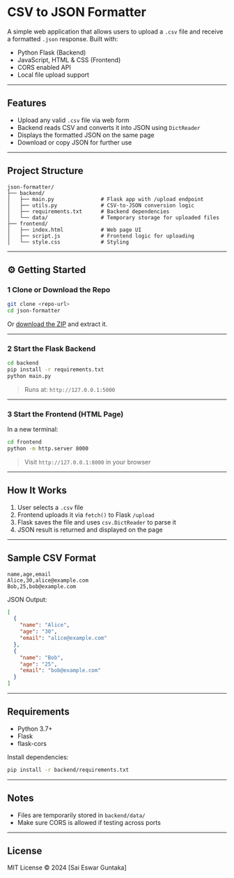 #  CSV to JSON Formatter

A simple web application that allows users to upload a `.csv` file and receive a formatted `.json` response. Built with:

- Python Flask (Backend)
- JavaScript, HTML & CSS (Frontend)
- CORS enabled API
- Local file upload support

---

##  Features

- Upload any valid `.csv` file via web form
- Backend reads CSV and converts it into JSON using `DictReader`
- Displays the formatted JSON on the same page
- Download or copy JSON for further use

---

##  Project Structure

```
json-formatter/
├── backend/
│   ├── main.py               # Flask app with /upload endpoint
│   ├── utils.py              # CSV-to-JSON conversion logic
│   ├── requirements.txt      # Backend dependencies
│   └── data/                 # Temporary storage for uploaded files
├── frontend/
│   ├── index.html            # Web page UI
│   ├── script.js             # Frontend logic for uploading
│   └── style.css             # Styling
```

---

## ⚙ Getting Started

### 1️ Clone or Download the Repo

```bash
git clone <repo-url>
cd json-formatter
```

Or [download the ZIP](#) and extract it.

---

### 2️ Start the Flask Backend

```bash
cd backend
pip install -r requirements.txt
python main.py
```

> Runs at: `http://127.0.0.1:5000`

---

### 3️ Start the Frontend (HTML Page)

In a new terminal:

```bash
cd frontend
python -m http.server 8000
```

> Visit `http://127.0.0.1:8000` in your browser

---

##  How It Works

1. User selects a `.csv` file
2. Frontend uploads it via `fetch()` to Flask `/upload`
3. Flask saves the file and uses `csv.DictReader` to parse it
4. JSON result is returned and displayed on the page

---

##  Sample CSV Format

```csv
name,age,email
Alice,30,alice@example.com
Bob,25,bob@example.com
```

JSON Output:

```json
[
  {
    "name": "Alice",
    "age": "30",
    "email": "alice@example.com"
  },
  {
    "name": "Bob",
    "age": "25",
    "email": "bob@example.com"
  }
]
```

---

##  Requirements

- Python 3.7+
- Flask
- flask-cors

Install dependencies:

```bash
pip install -r backend/requirements.txt
```

---

##  Notes

- Files are temporarily stored in `backend/data/`
- Make sure CORS is allowed if testing across ports

---

##  License

MIT License © 2024 [Sai Eswar Guntaka]
